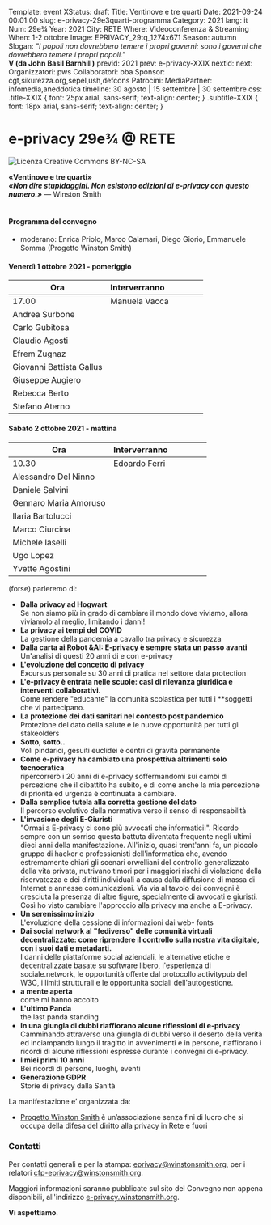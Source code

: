 Template: event
XStatus: draft
Title: Ventinove e tre quarti
Date: 2021-09-24 00:01:00
slug: e-privacy-29e3quarti-programma
Category: 2021
lang: it
Num: 29e¾
Year: 2021
City: RETE
Where: Videoconferenza & Streaming
When: 1-2 ottobre
Image: EPRIVACY_29tq_1274x671
Season: autumn
Slogan: <i>"I popoli non dovrebbero temere i propri governi: sono i governi che dovrebbero temere i propri popoli."</i><br/><b>V (da John Basil Barnhill)</b>
previd: 2021
prev: e-privacy-XXIX
nextid:
next:
Organizzatori: pws
Collaboratori: bba
Sponsor: cgt,sikurezza.org,sepel,ush,defcons
Patrocini:
MediaPartner: infomedia,aneddotica
timeline: 30 agosto | 15 settembre | 30 settembre
css: .title-XXIX { font: 25px arial, sans-serif; text-align: center; }   .subtitle-XXIX { font: 18px arial, sans-serif; text-align: center; }

# e-privacy 29e¾ @ RETE

![Licenza Creative Commons BY-NC-SA](images/editions/EPRIVACY_29tq_title_gold.jpg "e-privacy 29¾")

<div class="title-XXIX"><b>«Ventinove e tre quarti»</b></div>
<div class="subtitle-XXIX"><b><i>«Non dire stupidaggini. Non esistono edizioni di e-privacy con questo numero.»</i></b> — Winston Smith</div>
<br/>

#### Programma del convegno



   - moderano: Enrica Priolo, Marco Calamari, Diego Giorio, Emmanuele Somma (Progetto Winston Smith)

#### <a name="vem"></a>Venerdì 1 ottobre 2021 - pomeriggio

<!-- iframe width="560" height="315" src="https://www.youtube-nocookie.com/embed/U76hIPUhL4s?controls=0" title="YouTube video player" frameborder="0" allow="accelerometer; autoplay; clipboard-write; encrypted-media; gyroscope; picture-in-picture" allowfullscreen X /iframe -->

**Ora** |  **Interverranno**&nbsp;&nbsp;&nbsp;&nbsp;&nbsp;&nbsp;&nbsp;&nbsp;&nbsp;&nbsp;&nbsp;&nbsp;&nbsp;&nbsp;&nbsp;&nbsp;
------- | -------
17.00 |  Manuela Vacca
| Andrea Surbone
| Carlo Gubitosa
| Claudio Agosti
| Efrem Zugnaz
| Giovanni Battista Gallus
| Giuseppe Augiero
| Rebecca Berto
| Stefano Aterno

#### <a name="sab"></a>Sabato 2 ottobre 2021 - mattina

**Ora** | **Interverranno**&nbsp;&nbsp;&nbsp;&nbsp;&nbsp;&nbsp;&nbsp;&nbsp;&nbsp;&nbsp;&nbsp;&nbsp;&nbsp;&nbsp;&nbsp;&nbsp;
------- | -------
10.30 |  Edoardo Ferri
| Alessandro Del Ninno
| Daniele Salvini
| Gennaro Maria Amoruso
| Ilaria Bartolucci
| Marco Ciurcina
| Michele Iaselli
| Ugo Lopez
| Yvette Agostini

(forse) parleremo di:

 - **Dalla privacy ad Hogwart**<br/>Se non siamo più in grado di cambiare il mondo dove viviamo, allora viviamolo al meglio, limitando i danni!
 - **La privacy ai tempi del COVID**<br/>La gestione della pandemia a cavallo tra privacy e sicurezza
 - **Dalla carta ai Robot &AI: E-privacy è sempre stata un passo avanti**<br/>Un'analisi di questi 20 anni di e con e-privacy
 - **L'evoluzione del concetto di privacy**<br/>Excursus personale su 30 anni di pratica nel settore data protection
 - **L'e-privacy è entrata nelle scuole: casi di rilevanza giuridica e interventi collaborativi.**<br/>Come rendere "educante" la comunità scolastica per tutti i **soggetti che vi partecipano.
 - **La protezione dei dati sanitari nel contesto post pandemico**<br/>Protezione del dato della salute e le nuove opportunità per tutti gli stakeolders
 - **Sotto, sotto..**<br/>Voli pindarici, gesuiti euclidei e centri di gravità permanente
 - **Come e-privacy ha cambiato una prospettiva altrimenti solo tecnocratica**<br/>ripercorrerò i 20 anni di e-privacy soffermandomi sui cambi di percezione che il dibattito ha subito, e di come anche la mia percezione di priorità ed urgenza è continuata a cambiare.
 - **Dalla semplice tutela alla corretta gestione del dato**<br/>Il percorso evolutivo della normativa verso il senso di responsabilità
 - **L'invasione degli E-Giuristi**<br/>"Ormai a E-privacy ci sono più avvocati che informatici!". Ricordo sempre con un sorriso questa battuta diventata frequente negli ultimi dieci anni della manifestazione. All'inizio, quasi trent'anni fa, un piccolo gruppo di hacker e professionisti dell'informatica che, avendo estremamente chiari gli scenari orwelliani del controllo generalizzato della vita privata, nutrivano timori per i maggiori rischi di violazione della riservatezza e dei diritti individuali a causa dalla diffusione di massa di Internet e annesse comunicazioni. Via via al tavolo dei convegni è cresciuta la presenza di altre figure, specialmente di avvocati e giuristi. Così ho visto cambiare l'approccio alla privacy ma anche a E-privacy.
 - **Un serenissimo inizio**<br/>L'evoluzione della cessione di informazioni dai web- fonts
 - **Dai social network al "fediverso" delle comunità virtuali decentralizzate: come riprendere il controllo sulla nostra vita digitale, con i suoi dati e metadarti.**<br/>I danni delle piattaforme social aziendali, le alternative etiche e decentralizzate basate su software libero, l'esperienza di sociale.network, le opportunità offerte dal protocollo activitypub del W3C, i limiti strutturali e le opportunità sociali dell'autogestione.
 - **a mente aperta**<br/>come mi hanno accolto
 - **L'ultimo Panda**<br/>the last panda standing
 - **In una giungla di dubbi riaffiorano alcune riflessioni di e-privacy**<br/>Camminando attraverso una giungla di dubbi verso il deserto della verità ed inciampando lungo il tragitto in avvenimenti e in persone, riaffiorano i ricordi di alcune riflessioni espresse durante i convegni di e-privacy.
 - **I miei primi 10 anni**<br/>Bei ricordi di persone, luoghi, eventi
 - **Generazione GDPR**<br/>Storie di privacy dalla Sanità

La manifestazione e’ organizzata da:

 - [Progetto Winston Smith](http://pws.winstonsmith.org/) è un’associazione senza fini di lucro che si occupa della difesa del diritto alla privacy in Rete e fuori


### Contatti

Per contatti generali e per la
stampa: [eprivacy@winstonsmith.org](mailto:eprivacy@winstonsmith.org),
per i relatori
[cfp-eprivacy@winstonsmith.org](mailto:cfp-eprivacy@winstonsmith.org).

Maggiori informazioni saranno pubblicate sul sito del Convegno non appena
disponibili, all'indirizzo [e-privacy.winstonsmith.org](http://e-privacy.winstonsmith.org).

**Vi aspettiamo**.
